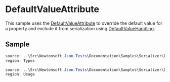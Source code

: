 ﻿# DefaultValueAttribute

This sample uses the [DefaultValueAttribute](T:System.ComponentModel.DefaultValueAttribute) to override the default value for a property and exclude it from serialization using [DefaultValueHandling](/api/newtonsoft/json/defaultvaluehandling/).

## Sample

```csharp Types
source: ..\Src\Newtonsoft.Json.Tests\Documentation\Samples\Serializer\DefaultValueAttributeIgnore.cs
region: Types
```

```csharp Usage
source: ..\Src\Newtonsoft.Json.Tests\Documentation\Samples\Serializer\DefaultValueAttributeIgnore.cs
region: Usage
```
